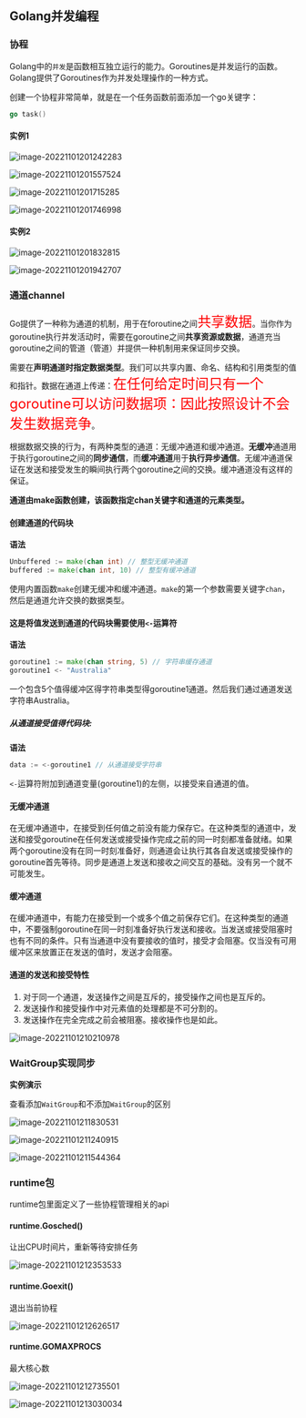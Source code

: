 ## Golang并发编程

### 协程

Golang中的`并发`是函数相互独立运行的能力。Goroutines是并发运行的函数。Golang提供了Goroutines作为并发处理操作的一种方式。

创建一个协程非常简单，就是在一个任务函数前面添加一个go关键字：

```go
go task()
```

#### 实例1

![image-20221101201242283](go_09并发编程.assets/image-20221101201242283.png)

![image-20221101201557524](go_09并发编程.assets/image-20221101201557524.png)

![image-20221101201715285](go_09并发编程.assets/image-20221101201715285.png)

![image-20221101201746998](go_09并发编程.assets/image-20221101201746998.png)

#### 实例2

![image-20221101201832815](go_09并发编程.assets/image-20221101201832815.png)

![image-20221101201942707](go_09并发编程.assets/image-20221101201942707.png)

### 通道channel

Go提供了一种称为通道的机制，用于在foroutine之间<font color="red" size=5>共享数据</font>。当你作为goroutine执行并发活动时，需要在goroutine之间**共享资源或数据**，通道充当goroutine之间的管道（管道）并提供一种机制用来保证同步交换。

需要在**声明通道时指定数据类型**。我们可以共享内置、命名、结构和引用类型的值和指针。数据在通道上传递：<font color="red" size=5>在任何给定时间只有一个goroutine可以访问数据项：因此按照设计不会发生数据竞争</font>。

根据数据交换的行为，有两种类型的通道：无缓冲通道和缓冲通道。**无缓冲**通道用于执行goroutine之间的**同步通信**，而**缓冲通道**用于**执行异步通信**。无缓冲通道保证在发送和接受发生的瞬间执行两个goroutine之间的交换。缓冲通道没有这样的保证。

**通道由make函数创建，该函数指定chan关键字和通道的元素类型。**

#### 创建通道的代码块

**语法**

```go
Unbuffered := make(chan int) // 整型无缓冲通道
buffered := make(chan int, 10) // 整型有缓冲通道
```

使用内置函数`make`创建无缓冲和缓冲通道。`make`的第一个参数需要关键字`chan`，然后是通道允许交换的数据类型。

#### 这是将值发送到通道的代码块需要使用`<-`运算符

**语法**

```go
goroutine1 := make(chan string, 5) // 字符串缓存通道
goroutine1 <- "Australia"
```

一个包含5个值得缓冲区得字符串类型得goroutine1通道。然后我们通过通道发送字符串Australia。

##### 从通道接受值得代码块:

**语法**

```go
data := <-goroutine1 // 从通道接受字符串
```

`<-`运算符附加到通道变量(goroutine1)的左侧，以接受来自通道的值。

#### 无缓冲通道

在无缓冲通道中，在接受到任何值之前没有能力保存它。在这种类型的通道中，发送和接受goroutine在任何发送或接受操作完成之前的同一时刻都准备就绪。如果两个goroutine没有在同一时刻准备好，则通道会让执行其各自发送或接受操作的goroutine首先等待。同步是通道上发送和接收之间交互的基础。没有另一个就不可能发生。

#### 缓冲通道

在缓冲通道中，有能力在接受到一个或多个值之前保存它们。在这种类型的通道中，不要强制goroutine在同一时刻准备好执行发送和接收。当发送或接受阻塞时也有不同的条件。只有当通道中没有要接收的值时，接受才会阻塞。仅当没有可用缓冲区来放置正在发送的值时，发送才会阻塞。

#### 通道的发送和接受特性

1. 对于同一个通道，发送操作之间是互斥的，接受操作之间也是互斥的。
2. 发送操作和接受操作中对元素值的处理都是不可分割的。
3. 发送操作在完全完成之前会被阻塞。接收操作也是如此。

![image-20221101210210978](go_09并发编程.assets/image-20221101210210978.png)

### WaitGroup实现同步

**实例演示**

查看添加`WaitGroup`和不添加`WaitGroup`的区别

![image-20221101211830531](go_09并发编程.assets/image-20221101211830531.png)

![image-20221101211240915](go_09并发编程.assets/image-20221101211240915.png)

![image-20221101211544364](go_09并发编程.assets/image-20221101211544364.png)

### runtime包

runtime包里面定义了一些协程管理相关的api

#### runtime.Gosched()

让出CPU时间片，重新等待安排任务

![image-20221101212353533](go_09并发编程.assets/image-20221101212353533.png)

#### runtime.Goexit() 

退出当前协程

![image-20221101212626517](go_09并发编程.assets/image-20221101212626517.png)

#### runtime.GOMAXPROCS

最大核心数 

![image-20221101212735501](go_09并发编程.assets/image-20221101212735501.png)

![image-20221101213030034](go_09并发编程.assets/image-20221101213030034.png)